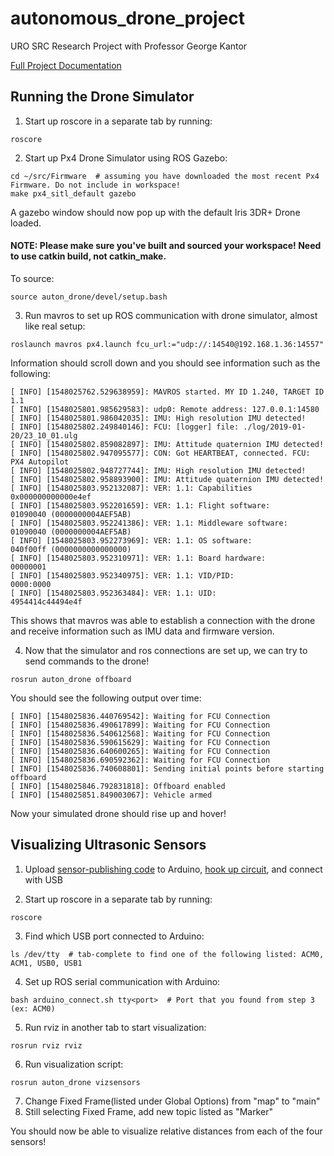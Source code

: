 # autonomous_drone_project
URO SRC Research Project with Professor George Kantor

[Full Project Documentation](https://drive.google.com/drive/folders/1nRpnLqMAy6tX2C9C7IgCKpaO1uepiI_S?usp=sharing)

## Running the Drone Simulator
1. Start up roscore in a separate tab by running:
```
roscore
```

2. Start up Px4 Drone Simulator using ROS Gazebo:
```
cd ~/src/Firmware  # assuming you have downloaded the most recent Px4 Firmware. Do not include in workspace!
make px4_sitl_default gazebo
```
A gazebo window should now pop up with the default Iris 3DR+ Drone loaded.

#### NOTE: Please make sure you've built and sourced your workspace! Need to use catkin build, not catkin_make.

To source:
```
source auton_drone/devel/setup.bash
```

3. Run mavros to set up ROS communication with drone simulator, almost like real setup:
```
roslaunch mavros px4.launch fcu_url:="udp://:14540@192.168.1.36:14557"
```
Information should scroll down and you should see information such as the following:
```
[ INFO] [1548025762.529638959]: MAVROS started. MY ID 1.240, TARGET ID 1.1
[ INFO] [1548025801.985629583]: udp0: Remote address: 127.0.0.1:14580
[ INFO] [1548025801.986042035]: IMU: High resolution IMU detected!
[ INFO] [1548025802.249840146]: FCU: [logger] file: ./log/2019-01-20/23_10_01.ulg
[ INFO] [1548025802.859082897]: IMU: Attitude quaternion IMU detected!
[ INFO] [1548025802.947095577]: CON: Got HEARTBEAT, connected. FCU: PX4 Autopilot
[ INFO] [1548025802.948727744]: IMU: High resolution IMU detected!
[ INFO] [1548025802.958893900]: IMU: Attitude quaternion IMU detected!
[ INFO] [1548025803.952132087]: VER: 1.1: Capabilities         0x000000000000e4ef
[ INFO] [1548025803.952201659]: VER: 1.1: Flight software:     01090040 (0000000004AEF5AB)
[ INFO] [1548025803.952241386]: VER: 1.1: Middleware software: 01090040 (0000000004AEF5AB)
[ INFO] [1548025803.952273969]: VER: 1.1: OS software:         040f00ff (0000000000000000)
[ INFO] [1548025803.952310971]: VER: 1.1: Board hardware:      00000001
[ INFO] [1548025803.952340975]: VER: 1.1: VID/PID:             0000:0000
[ INFO] [1548025803.952363484]: VER: 1.1: UID:                 4954414c44494e4f
```
This shows that mavros was able to establish a connection with the drone and receive information such as IMU data and firmware version.

4. Now that the simulator and ros connections are set up, we can try to send commands to the drone!
```
rosrun auton_drone offboard
```
You should see the following output over time:
```
[ INFO] [1548025836.440769542]: Waiting for FCU Connection
[ INFO] [1548025836.490617899]: Waiting for FCU Connection
[ INFO] [1548025836.540612568]: Waiting for FCU Connection
[ INFO] [1548025836.590615629]: Waiting for FCU Connection
[ INFO] [1548025836.640600265]: Waiting for FCU Connection
[ INFO] [1548025836.690592362]: Waiting for FCU Connection
[ INFO] [1548025836.740608801]: Sending initial points before starting offboard
[ INFO] [1548025846.792831818]: Offboard enabled
[ INFO] [1548025851.849003067]: Vehicle armed
```
Now your simulated drone should rise up and hover!

## Visualizing Ultrasonic Sensors
1. Upload [sensor-publishing code](https://github.com/Alvinosaur/autonomous_drone_project/tree/master/ultrasonic_peripherals) to Arduino, [hook up circuit](https://drive.google.com/open?id=18Ha9dL9g0wC-dsZFRsInmZCISCCwBH5L), and connect with USB

2. Start up roscore in a separate tab by running:
```
roscore
```

3. Find which USB port connected to Arduino:
```
ls /dev/tty  # tab-complete to find one of the following listed: ACM0, ACM1, USB0, USB1
```

4. Set up ROS serial communication with Arduino:
```
bash arduino_connect.sh tty<port>  # Port that you found from step 3 (ex: ACM0)
```

5. Run rviz in another tab to start visualization:
```
rosrun rviz rviz
```

6. Run visualization script: 
```
rosrun auton_drone vizsensors
```

7. Change Fixed Frame(listed under Global Options) from "map" to "main" 
8. Still selecting Fixed Frame, add new topic listed as "Marker"

You should now be able to visualize relative distances from each of the four sensors!
